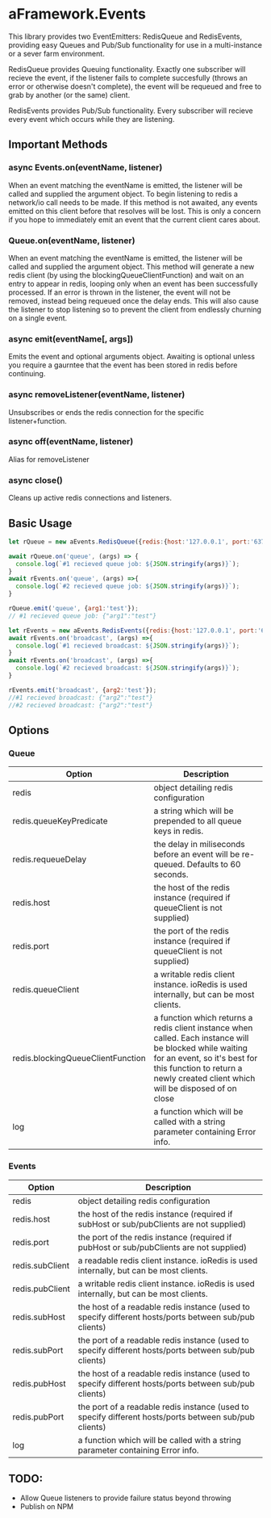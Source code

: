 # aFramework.Events

This library provides two EventEmitters: RedisQueue and RedisEvents, providing easy Queues and Pub/Sub functionality for use in a multi-instance or a sever farm environment.

RedisQueue provides Queuing functionality. Exactly one subscriber will recieve the event, if the listener fails to complete succesfully (throws an error or otherwise doesn't complete), the event will be requeued and free to grab by another (or the same) client.

RedisEvents provides Pub/Sub functionality. Every subscriber will recieve every event which occurs while they are listening. 

## Important Methods
### async Events.on(eventName, listener)
When an event matching the eventName is emitted, the listener will be called and supplied the argument object.
To begin listening to redis a network/io call needs to be made. If this method is not awaited, any events emitted on this client before that resolves will be lost. This is only a concern if you hope to immediately emit an event that the current client cares about.

### Queue.on(eventName, listener)
When an event matching the eventName is emitted, the listener will be called and supplied the argument object.
This method will generate a new redis client (by using the blockingQueueClientFunction) and wait on an entry to appear in redis, looping only when an event has been successfully processed. If an error is thrown in the listener, the event will not be removed, instead being requeued once the delay ends. This will also cause the listener to stop listening so to prevent the client from endlessly churning on a single event.

### async emit(eventName[, args])
Emits the event and optional arguments object. Awaiting is optional unless you require a gaurntee that the event has been stored in redis before continuing.

### async removeListener(eventName, listener)
Unsubscribes or ends the redis connection for the specific listener+function. 

### async off(eventName, listener)
Alias for removeListener

### async close()
Cleans up active redis connections and listeners.

## Basic Usage
```javascript
let rQueue = new aEvents.RedisQueue({redis:{host:'127.0.0.1', port:'6379}}

await rQueue.on('queue', (args) => {
  console.log(`#1 recieved queue job: ${JSON.stringify(args)}`);
}
await rEvents.on('queue', (args) =>{
  console.log(`#2 recieved queue job: ${JSON.stringify(args)}`);
}

rQueue.emit('queue', {arg1:'test'});
// #1 recieved queue job: {"arg1":"test"}
```
```javascript
let rEvents = new aEvents.RedisEvents({redis:{host:'127.0.0.1', port:'6379}}
await rEvents.on('broadcast', (args) =>{
  console.log(`#1 recieved broadcast: ${JSON.stringify(args)}`);
}
await rEvents.on('broadcast', (args) =>{
  console.log(`#2 recieved broadcast: ${JSON.stringify(args)}`);
}

rEvents.emit('broadcast', {arg2:'test'});
//#1 recieved broadcast: {"arg2":"test"}
//#2 recieved broadcast: {"arg2":"test"}

```

## Options
### Queue
Option | Description
------------ | -------------
redis | object detailing redis configuration
redis.queueKeyPredicate | a string which will be prepended to all queue keys in redis.
redis.requeueDelay | the delay in miliseconds before an event will be re-queued. Defaults to 60 seconds.
redis.host | the host of the redis instance (required if queueClient is not supplied)
redis.port | the port of the redis instance (required if queueClient is not supplied)
redis.queueClient | a writable redis client instance. ioRedis is used internally, but can be most clients.
redis.blockingQueueClientFunction | a function which returns a redis client instance when called. Each instance will be blocked while waiting for an event, so it's best for this function to return a newly created client which will be disposed of on close
log | a function which will be called with a string parameter containing Error info.

### Events
Option | Description
------------ | -------------
redis | object detailing redis configuration
redis.host | the host of the redis instance (required if subHost or sub/pubClients are not supplied)
redis.port | the port of the redis instance (required if pubHost or sub/pubClients are not supplied)
redis.subClient | a readable redis client instance. ioRedis is used internally, but can be most clients.
redis.pubClient | a writable redis client instance. ioRedis is used internally, but can be most clients.
redis.subHost  | the host of a readable redis instance (used to specify different hosts/ports between sub/pub clients)
redis.subPort | the port of a readable redis instance (used to specify different hosts/ports between sub/pub clients)
redis.pubHost  | the host of a readable redis instance (used to specify different hosts/ports between sub/pub clients)
redis.pubPort | the port of a readable redis instance (used to specify different hosts/ports between sub/pub clients)
log | a function which will be called with a string parameter containing Error info.


## TODO:
* Allow Queue listeners to provide failure status beyond throwing
* Publish on NPM
